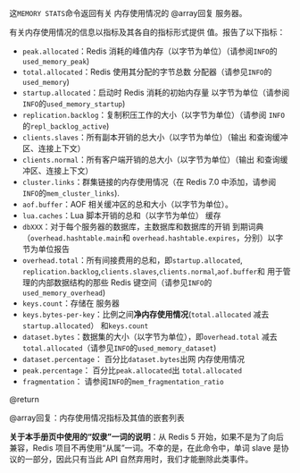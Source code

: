 这`MEMORY STATS`命令返回有关 内存使用情况的 @array回复
服务器。

有关内存使用情况的信息以指标及其各自的指标形式提供
值。报告了以下指标：

*   `peak.allocated`：Redis 消耗的峰值内存（以字节为单位）（请参阅`INFO`的
    `used_memory_peak`)
*   `total.allocated`：Redis 使用其分配的字节总数
    分配器（请参见`INFO`的`used_memory`)
*   `startup.allocated`：启动时 Redis 消耗的初始内存量
    以字节为单位（请参阅`INFO`的`used_memory_startup`)
*   `replication.backlog`：复制积压工作的大小（以字节为单位）（请参阅
    `INFO`的`repl_backlog_active`)
*   `clients.slaves`：所有副本开销的总大小（以字节为单位）（输出
    和查询缓冲区、连接上下文）
*   `clients.normal`：所有客户端开销的总大小（以字节为单位）（输出
    和查询缓冲区、连接上下文）
*   `cluster.links`：群集链接的内存使用情况（在 Redis 7.0 中添加，请参阅`INFO`的`mem_cluster_links`).
*   `aof.buffer`：AOF 相关缓冲区的总和大小（以字节为单位）。
*   `lua.caches`：Lua 脚本开销的总和（以字节为单位）
    缓存
*   `dbXXX`：对于每个服务器的数据库，主数据库和数据库的开销
    到期词典 （`overhead.hashtable.main`和
    `overhead.hashtable.expires`，分别）以字节为单位报告
*   `overhead.total`：所有间接费用的总和，即`startup.allocated`,
    `replication.backlog`,`clients.slaves`,`clients.normal`,`aof.buffer`和
    用于管理的内部数据结构的那些
    Redis 键空间（请参见`INFO`的`used_memory_overhead`)
*   `keys.count`：存储在
    服务器
*   `keys.bytes-per-key`：比例之间**净内存使用情况**(`total.allocated`
    减去`startup.allocated`） 和`keys.count`
*   `dataset.bytes`：数据集的大小（以字节为单位），即`overhead.total`
    减去`total.allocated`（请参见`INFO`的`used_memory_dataset`)
*   `dataset.percentage`： 百分比`dataset.bytes`出网
    内存使用情况
*   `peak.percentage`： 百分比`peak.allocated`出
    `total.allocated`
*   `fragmentation`： 请参阅`INFO`的`mem_fragmentation_ratio`

@return

@array回复：内存使用情况指标及其值的嵌套列表

**关于本手册页中使用的“奴隶”一词的说明**：从 Redis 5 开始，如果不是为了向后兼容，Redis 项目不再使用“从属”一词。不幸的是，在此命令中，单词 slave 是协议的一部分，因此只有当此 API 自然弃用时，我们才能删除此类事件。
